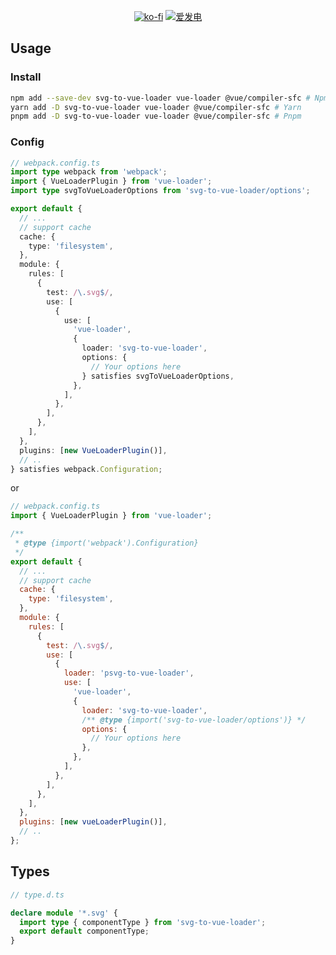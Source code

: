 <!-- markdownlint-disable MD033 MD041 -->

<div align="center">

[![ko-fi](https://ko-fi.com/img/githubbutton_sm.svg)](https://ko-fi.com/S6S8L8OOP)
[![爱发电](https://img.shields.io/badge/%E7%88%B1%E5%8F%91%E7%94%B5_Afdian-946CE6?style=for-the-badge)](https://ifdian.net/a/SharpIce)

</div>

## Usage

### Install

```bash
npm add --save-dev svg-to-vue-loader vue-loader @vue/compiler-sfc # Npm
yarn add -D svg-to-vue-loader vue-loader @vue/compiler-sfc # Yarn
pnpm add -D svg-to-vue-loader vue-loader @vue/compiler-sfc # Pnpm
```

### Config

```typescript
// webpack.config.ts
import type webpack from 'webpack';
import { VueLoaderPlugin } from 'vue-loader';
import type svgToVueLoaderOptions from 'svg-to-vue-loader/options';

export default {
  // ...
  // support cache
  cache: {
    type: 'filesystem',
  },
  module: {
    rules: [
      {
        test: /\.svg$/,
        use: [
          {
            use: [
              'vue-loader',
              {
                loader: 'svg-to-vue-loader',
                options: {
                  // Your options here
                } satisfies svgToVueLoaderOptions,
              },
            ],
          },
        ],
      },
    ],
  },
  plugins: [new VueLoaderPlugin()],
  // ..
} satisfies webpack.Configuration;
```

or

```javascript
// webpack.config.ts
import { VueLoaderPlugin } from 'vue-loader';

/**
 * @type {import('webpack').Configuration}
 */
export default {
  // ...
  // support cache
  cache: {
    type: 'filesystem',
  },
  module: {
    rules: [
      {
        test: /\.svg$/,
        use: [
          {
            loader: 'psvg-to-vue-loader',
            use: [
              'vue-loader',
              {
                loader: 'svg-to-vue-loader',
                /** @type {import('svg-to-vue-loader/options')} */
                options: {
                  // Your options here
                },
              },
            ],
          },
        ],
      },
    ],
  },
  plugins: [new vueLoaderPlugin()],
  // ..
};
```

## Types

```typescript
// type.d.ts

declare module '*.svg' {
  import type { componentType } from 'svg-to-vue-loader';
  export default componentType;
}
```
